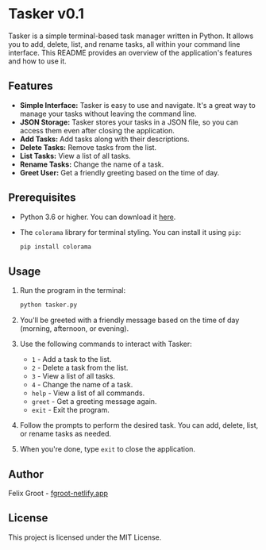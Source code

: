 # Tasker v0.1

Tasker is a simple terminal-based task manager written in Python. It allows you to add, delete, list, and rename tasks, all within your command line interface. This README provides an overview of the application's features and how to use it.

## Features

-   **Simple Interface:** Tasker is easy to use and navigate. It's a great way to manage your tasks without leaving the command line.
-   **JSON Storage:** Tasker stores your tasks in a JSON file, so you can access them even after closing the application.
-   **Add Tasks:** Add tasks along with their descriptions.
-   **Delete Tasks:** Remove tasks from the list.
-   **List Tasks:** View a list of all tasks.
-   **Rename Tasks:** Change the name of a task.
-   **Greet User:** Get a friendly greeting based on the time of day.

## Prerequisites

-   Python 3.6 or higher. You can download it [here](https://www.python.org/downloads/).
-   The `colorama` library for terminal styling. You can install it using `pip`:

    ```bash
    pip install colorama
    ```

## Usage

1. Run the program in the terminal:

    ```bash
    python tasker.py
    ```

2. You'll be greeted with a friendly message based on the time of day (morning, afternoon, or evening).
3. Use the following commands to interact with Tasker:

    - `1` - Add a task to the list.
    - `2` - Delete a task from the list.
    - `3` - View a list of all tasks.
    - `4` - Change the name of a task.
    - `help` - View a list of all commands.
    - `greet` - Get a greeting message again.
    - `exit` - Exit the program.

4. Follow the prompts to perform the desired task. You can add, delete, list, or rename tasks as needed.
5. When you're done, type `exit` to close the application.

## Author

Felix Groot - [fgroot-netlify.app](https://fgroot.netlify.app)

## License

This project is licensed under the MIT License.
